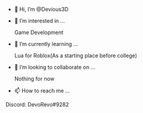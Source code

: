 - 👋 Hi, I’m @Devious3D
- 👀 I’m interested in ...

  Game Development

- 🌱 I’m currently learning ...

    Lua for Roblox(As a starting place before college)

- 💞️ I’m looking to collaborate on ...

    Nothing for now

- 📫 How to reach me ...

Discord: DevoRevo#9282

<!---
Devious3D/Devious3D is a ✨ special ✨ repository because its `README.md` (this file) appears on your GitHub profile.
You can click the Preview link to take a look at your changes.
--->
